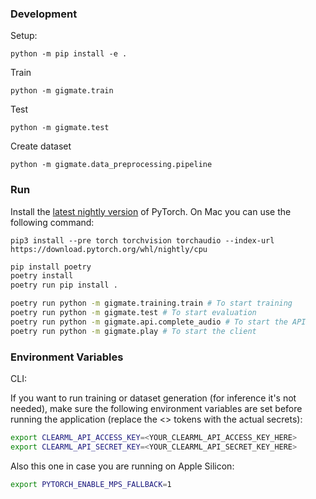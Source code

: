 ### Development

Setup:
```
python -m pip install -e .
```

Train
```
python -m gigmate.train
```

Test
```
python -m gigmate.test
```

Create dataset
```
python -m gigmate.data_preprocessing.pipeline
```


### Run

Install the [latest nightly version](https://pytorch.org/get-started/locally/) of PyTorch. On Mac you can use the following command:
```
pip3 install --pre torch torchvision torchaudio --index-url https://download.pytorch.org/whl/nightly/cpu
```

```sh
pip install poetry
poetry install
poetry run pip install .

poetry run python -m gigmate.training.train # To start training
poetry run python -m gigmate.test # To start evaluation
poetry run python -m gigmate.api.complete_audio # To start the API
poetry run python -m gigmate.play # To start the client
```

### Environment Variables

CLI:

If you want to run training or dataset generation (for inference it's not needed), make sure the following environment variables are set before running the application (replace the <> tokens with the actual secrets):

```sh
export CLEARML_API_ACCESS_KEY=<YOUR_CLEARML_API_ACCESS_KEY_HERE>
export CLEARML_API_SECRET_KEY=<YOUR_CLEARML_API_SECRET_KEY_HERE>
```

Also this one in case you are running on Apple Silicon:
```sh
export PYTORCH_ENABLE_MPS_FALLBACK=1
```